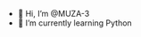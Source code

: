 - 👋 Hi, I’m @MUZA-3
- 🌱 I’m currently learning Python

<!---
MUZA-3/MUZA-3 is a ✨ special ✨ repository because its `README.md` (this file) appears on your GitHub profile.
You can click the Preview link to take a look at your changes.
--->
